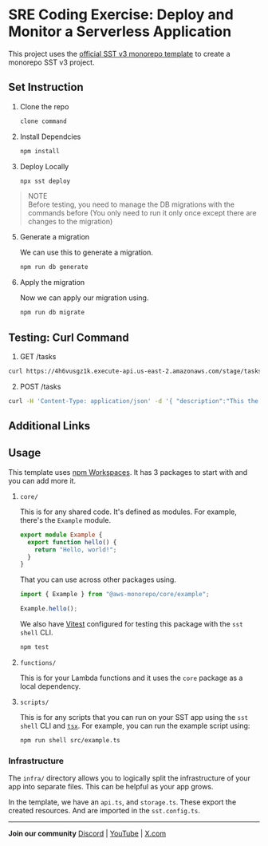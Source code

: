 # SRE Coding Exercise: Deploy and Monitor a Serverless Application


This project uses the [official SST v3 monorepo template](https://sst.dev/docs/set-up-a-monorepo) to create a monorepo SST v3 project.

## Set Instruction

1. Clone the repo
   ```bash
   clone command
   ```
2. Install Dependcies

   ```bash
   npm install
   ```

4. Deploy Locally

   ```bash
   npx sst deploy
   ```

> NOTE  
> Before testing, you need to manage the DB migrations with the commands before (You only need to run it only once except there are changes to the migration)

5. Generate a migration

   We can use this to generate a migration.

   ```bash
   npm run db generate
   ```
6. Apply the migration
   
   Now we can apply our migration using.
   ```bash
   npm run db migrate
   ```

## Testing: Curl Command

1. GET /tasks

```bash
curl https://4h6vusgz1k.execute-api.us-east-2.amazonaws.com/stage/tasks
```

2. POST /tasks

```bash
curl -H 'Content-Type: application/json' -d '{ "description":"This the first tasks" }' -X POST https://4h6vusgz1k.execute-api.us-east-2.amazonaws.com/stage/tasks

```

## Additional Links


## Usage

This template uses [npm Workspaces](https://docs.npmjs.com/cli/v8/using-npm/workspaces). It has 3 packages to start with and you can add more it.

1. `core/`

   This is for any shared code. It's defined as modules. For example, there's the `Example` module.

   ```ts
   export module Example {
     export function hello() {
       return "Hello, world!";
     }
   }
   ```

   That you can use across other packages using.

   ```ts
   import { Example } from "@aws-monorepo/core/example";

   Example.hello();
   ```

   We also have [Vitest](https://vitest.dev/) configured for testing this package with the `sst shell` CLI.

   ```bash
   npm test
   ```

2. `functions/`

   This is for your Lambda functions and it uses the `core` package as a local dependency.

3. `scripts/`

    This is for any scripts that you can run on your SST app using the `sst shell` CLI and [`tsx`](https://www.npmjs.com/package/tsx). For example, you can run the example script using:

   ```bash
   npm run shell src/example.ts
   ```

### Infrastructure

The `infra/` directory allows you to logically split the infrastructure of your app into separate files. This can be helpful as your app grows.

In the template, we have an `api.ts`, and `storage.ts`. These export the created resources. And are imported in the `sst.config.ts`.

---

**Join our community** [Discord](https://sst.dev/discord) | [YouTube](https://www.youtube.com/c/sst-dev) | [X.com](https://x.com/SST_dev)
